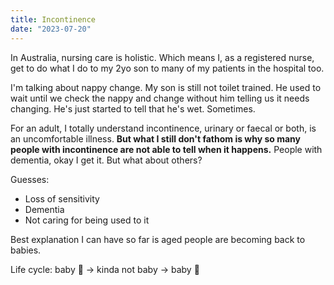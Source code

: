 ```yaml
---
title: Incontinence
date: "2023-07-20"
---
```


In Australia, nursing care is holistic.
Which means I, as a registered nurse, get to do what I do to my 2yo son to many of my patients in the hospital too.

I'm talking about nappy change.
My son is still not toilet trained.
He used to wait until we check the nappy and change without him telling us it needs changing.
He's just started to tell that he's wet. 
Sometimes.

For an adult, I totally understand incontinence, urinary or faecal or both, is an uncomfortable illness.
**But what I still don't fathom is why so many people with incontinence are not able to tell when it happens.**
People with dementia, okay I get it.
But what about others?

Guesses:
- Loss of sensitivity
- Dementia
- Not caring for being used to it

Best explanation I can have so far is aged people are becoming back to babies.

Life cycle: baby 👶 -> kinda not baby  -> baby 👼
